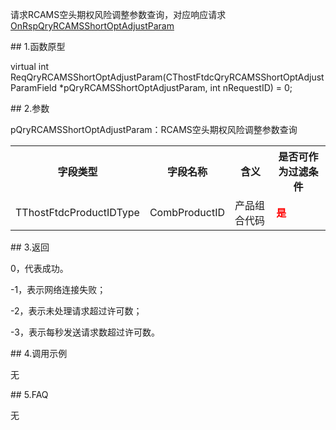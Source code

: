 <p>请求RCAMS空头期权风险调整参数查询，对应响应请求<a href="../../CTHOSTFTDCTRADERAPI/ONRSPQRYRCAMSSHORTOPTADJUSTPARAM/">OnRspQryRCAMSShortOptAdjustParam</a></p>
<span class="anchor" id="efcf8c3a-988d-45a5-8b41-7d54701f78d6"></span>
## 1.函数原型
<p>virtual int ReqQryRCAMSShortOptAdjustParam(CThostFtdcQryRCAMSShortOptAdjustParamField *pQryRCAMSShortOptAdjustParam, int nRequestID) = 0;</p>
<span class="anchor" id="a139c9b8-ac3d-4586-a06e-deb8ba577f55"></span>
## 2.参数
<p>pQryRCAMSShortOptAdjustParam：RCAMS空头期权风险调整参数查询</p>
<table><tr><th style="TEXT-ALIGN: center;">字段类型</th><th style="TEXT-ALIGN: center;">字段名称</th><th style="TEXT-ALIGN: center;">含义</th><th style="TEXT-ALIGN: center;">是否可作为过滤条件</th></tr><tr><td style="TEXT-ALIGN: left;">TThostFtdcProductIDType</td>
<td style="TEXT-ALIGN: left;">CombProductID</td>
<td style="TEXT-ALIGN: left;">产品组合代码</td>
<td style="TEXT-ALIGN: left;"><strong><font color="#FF0000">是</font></strong></td>
</tr>
</table>
<span class="anchor" id="102f1c3d-eb1d-4d59-afd5-d6f1c54b6611"></span>
## 3.返回
<p>0，代表成功。</p>
<p>-1，表示网络连接失败；</p>
<p>-2，表示未处理请求超过许可数；</p>
<p>-3，表示每秒发送请求数超过许可数。</p>
<span class="anchor" id="040eb387-fb3c-4225-b04f-36d7aafa4650"></span>
## 4.调用示例
<p>无</p>
<span class="anchor" id="f1fb7a49-55ec-4a27-9a15-c9386985527d"></span>
## 5.FAQ
<p>无</p>
